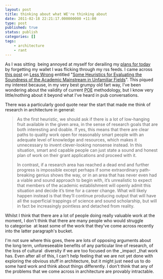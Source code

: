 ```yaml
---
layout: post
title: thinking about what WE're thinking about
date: 2011-02-18 22:21:17.000000000 +11:00
type: post
published: true
status: publish
categories: []
tags:
    - architecture
    - rant
---
```


<p>As I was sitting  being annoyed at myself for derailing my <a title="A description of what I had planned" href="https://notionparallax.co.uk/2011/solo-canyoning/">plans for today</a> by forgetting my wallet I was flicking through my rss feeds. I came across <a title="Some Heuristics for Evaluating the Soundness of the Academic Mainstream in Unfamiliar Fields" href="http://lesswrong.com/lw/4ba/some_heuristics_for_evaluating_the_soundness_of/">this post</a> on <a href="http://lesswrong.com">Less Wrong</a> entitled "<a href="http://lesswrong.com/lw/4ba/some_heuristics_for_evaluating_the_soundness_of">Some Heuristics for Evaluating the Soundness of the Academic Mainstream in Unfamiliar Fields</a>". This piqued my interest because, in my very best grumpy old fart way, I've been wondering about the validity of current <acronym title="Post Occupancy Evaluation">POE</acronym> methodology, but I know very little/nothing about it beyond what I've heard in pub conversations.</p>
<p>There was a particularly good quote near the start that made me think of research in architecture in general:</p>
<blockquote><p>As the first heuristic, we should ask if there is a lot of low-hanging fruit available in the given area, in the sense of research goals that are both interesting and doable. If yes, this means that there are clear paths to quality work open for reasonably smart people with an adequate level of knowledge and resources, which makes it unnecessary to invent clever-looking nonsense instead. In this situation, smart and capable people can just state a sound and honest plan of work on their grant applications and proceed with it.</p>
<p>In contrast, if a research area has reached a dead end and further progress is impossible except perhaps if some extraordinary path-breaking genius shows the way, or in an area that has never even had a viable and sound approach to begin with, it’s unrealistic to expect that members of the academic establishment will openly admit this situation and decide it’s time for a career change. What will likely happen instead is that they’ll continue producing output that will have all the superficial trappings of science and sound scholarship, but will in fact be increasingly pointless and detached from reality.</p>
</blockquote>
<p>Whilst I think that there are a lot of people doing really valuable work at the moment, I don't think that there are many people who would struggle to categorise  at least some of the work that they've come across recently into the latter paragraph's bucket.</p>
<p>I'm not sure where this goes, there are lots of opposing arguments about the long term, unforeseeable benefits of any particular line of research, of the loss of cultural  diversity if we are too focused on the _impact _that work has. Even after all of this, I can't help feeling that we are not yet done with exploring the obvious stuff in architecture, but it might just need us to do some hard work and think about things differently. I don't think that any of the problems that we come across in architecture are provably intractable.</p>
